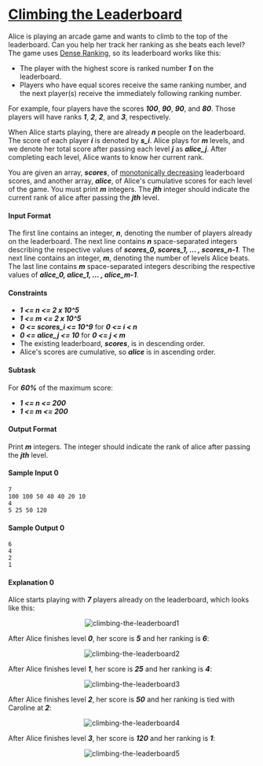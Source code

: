 # [Climbing the Leaderboard](https://www.hackerrank.com/challenges/climbing-the-leaderboard)

Alice is playing an arcade game and wants to climb to the top of the leaderboard. Can you help her track her ranking as she beats each level? The game uses [Dense Ranking](https://en.wikipedia.org/wiki/Ranking#Dense_ranking_.28.221223.22_ranking.29), so its leaderboard works like this:

* The player with the highest score is ranked number __*1*__ on the leaderboard.
* Players who have equal scores receive the same ranking number, and the next player(s) receive the immediately following ranking number.

For example, four players have the scores __*100*__, __*90*__, __*90*__, and __*80*__. Those players will have ranks __*1*__, __*2*__, __*2*__, and __*3*__, respectively.

When Alice starts playing, there are already __*n*__ people on the leaderboard. The score of each player __*i*__ is denoted by __*s_i*__. Alice plays for __*m*__ levels, and we denote her total score after passing each level __*j*__ as __*alice_j*__. After completing each level, Alice wants to know her current rank.

You are given an array, __*scores*__, of [monotonically decreasing](https://en.wikipedia.org/wiki/Monotonic_function) leaderboard scores, and another array, __*alice*__, of Alice's cumulative scores for each level of the game. You must print __*m*__ integers. The __*jth*__ integer should indicate the current rank of alice after passing the __*jth*__ level.

#### Input Format
The first line contains an integer, __*n*__, denoting the number of players already on the leaderboard.
The next line contains __*n*__ space-separated integers describing the respective values of __*scores_0, scores_1, ... , scores_n-1*__.
The next line contains an integer, __*m*__, denoting the number of levels Alice beats.
The last line contains __*m*__ space-separated integers describing the respective values of __*alice_0, alice_1, ... , alice_m-1*__.

#### Constraints
* __*1 <= n <= 2 x 10^5*__
* __*1 <= m <= 2 x 10^5*__
* __*0 <= scores_i <= 10^9*__ for __*0 <= i < n*__
* __*0 <= alice_j <= 10*__ for __*0 <= j < m*__
* The existing leaderboard, __*scores*__, is in descending order.
* Alice's scores are cumulative, so __*alice*__ is in ascending order.

#### Subtask
For __*60%*__ of the maximum score:
* __*1 <= n <= 200*__
* __*1 <= m <= 200*__

#### Output Format
Print __*m*__ integers. The  integer should indicate the rank of alice after passing the __*jth*__ level.

#### Sample Input 0
```
7
100 100 50 40 40 20 10
4
5 25 50 120
```

#### Sample Output 0
```
6
4
2
1
```

#### Explanation 0
Alice starts playing with __*7*__ players already on the leaderboard, which looks like this:

<p align="center">
    <img src="https://github.com/joshuatvernon/coding-challenges/blob/master/Hackerrank/Algorithms/Implementation/18.%20Climbing%20the%20Leaderboard/img/climbing-the-leaderboard1.png" alt="climbing-the-leaderboard1">
</p>

After Alice finishes level __*0*__, her score is __*5*__ and her ranking is __*6*__:

<p align="center">
    <img src="https://github.com/joshuatvernon/coding-challenges/blob/master/Hackerrank/Algorithms/Implementation/18.%20Climbing%20the%20Leaderboard/img/climbing-the-leaderboard2.png" alt="climbing-the-leaderboard2">
</p>

After Alice finishes level __*1*__, her score is __*25*__ and her ranking is __*4*__:

<p align="center">
    <img src="https://github.com/joshuatvernon/coding-challenges/blob/master/Hackerrank/Algorithms/Implementation/18.%20Climbing%20the%20Leaderboard/img/climbing-the-leaderboard3.png" alt="climbing-the-leaderboard3">
</p>

After Alice finishes level __*2*__, her score is __*50*__ and her ranking is tied with Caroline at __*2*__:

<p align="center">
    <img src="https://github.com/joshuatvernon/coding-challenges/blob/master/Hackerrank/Algorithms/Implementation/18.%20Climbing%20the%20Leaderboard/img/climbing-the-leaderboard4.png" alt="climbing-the-leaderboard4">
</p>

After Alice finishes level __*3*__, her score is __*120*__ and her ranking is __*1*__:

<p align="center">
    <img src="https://github.com/joshuatvernon/coding-challenges/blob/master/Hackerrank/Algorithms/Implementation/18.%20Climbing%20the%20Leaderboard/img/climbing-the-leaderboard5.png" alt="climbing-the-leaderboard5">
</p>
